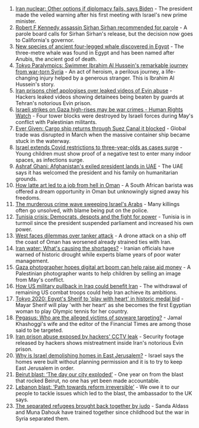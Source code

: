 1. [Iran nuclear: Other options if diplomacy fails, says Biden](https://www.bbc.co.uk/news/world-middle-east-58315818?at_medium=RSS&at_campaign=KARANGA) - The president made the veiled warning after his first meeting with Israel's new prime minister.
2. [Robert F Kennedy assassin Sirhan Sirhan recommended for parole](https://www.bbc.co.uk/news/world-us-canada-58364572?at_medium=RSS&at_campaign=KARANGA) - A parole board calls for Sirhan Sirhan's release, but the decision now goes to California's governor.
3. [New species of ancient four-legged whale discovered in Egypt](https://www.bbc.co.uk/news/world-middle-east-58340807?at_medium=RSS&at_campaign=KARANGA) - The three-metre whale was found in Egypt and has been named after Anubis, the ancient god of death.
4. [Tokyo Paralympics: Swimmer Ibrahim Al Hussein's remarkable journey from war-torn Syria](https://www.bbc.co.uk/sport/disability-sport/58233760?at_medium=RSS&at_campaign=KARANGA) - An act of heroism, a perilous journey, a life-changing injury helped by a generous stranger. This is Ibrahim Al Hussein's story.
5. [Iran prisons chief apologises over leaked videos of Evin abuse](https://www.bbc.co.uk/news/world-middle-east-58315816?at_medium=RSS&at_campaign=KARANGA) - Hackers leaked videos showing detainees being beaten by guards at Tehran's notorious Evin prison.
6. [Israeli strikes on Gaza high-rises may be war crimes - Human Rights Watch](https://www.bbc.co.uk/news/world-middle-east-58305586?at_medium=RSS&at_campaign=KARANGA) - Four tower blocks were destroyed by Israeli forces during May's conflict with Palestinian militants.
7. [Ever Given: Cargo ship returns through Suez Canal it blocked](https://www.bbc.co.uk/news/world-middle-east-58288512?at_medium=RSS&at_campaign=KARANGA) - Global trade was disrupted in March when the massive container ship became stuck in the waterway.
8. [Israel extends Covid restrictions to three-year-olds as cases surge](https://www.bbc.co.uk/news/world-middle-east-58245285?at_medium=RSS&at_campaign=KARANGA) - Young children must show proof of a negative test to enter many indoor spaces, as infections surge.
9. [Ashraf Ghani: Afghanistan's exiled president lands in UAE](https://www.bbc.co.uk/news/world-asia-58260902?at_medium=RSS&at_campaign=KARANGA) - The UAE says it has welcomed the president and his family on humanitarian grounds.
10. [How latte art led to a job from hell in Oman](https://www.bbc.co.uk/news/world-africa-57990393?at_medium=RSS&at_campaign=KARANGA) - A South African barista was offered a dream opportunity in Oman but unknowingly signed away his freedoms.
11. [The murderous crime wave sweeping Israel's Arabs](https://www.bbc.co.uk/news/world-middle-east-58183954?at_medium=RSS&at_campaign=KARANGA) - Many killings often go unsolved, with blame being put on the police.
12. [Tunisia crisis: Democrats, despots and the fight for power](https://www.bbc.co.uk/news/world-africa-58071263?at_medium=RSS&at_campaign=KARANGA) - Tunisia is in turmoil since the president suspended parliament and increased his own power.
13. [West faces dilemmas over tanker attack](https://www.bbc.co.uk/news/world-middle-east-58061401?at_medium=RSS&at_campaign=KARANGA) - A drone attack on a ship off the coast of Oman has worsened already strained ties with Iran.
14. [Iran water: What's causing the shortages?](https://www.bbc.co.uk/news/58012290?at_medium=RSS&at_campaign=KARANGA) - Iranian officials have warned of historic drought while experts blame years of poor water management.
15. [Gaza photographer hopes digital art boom can help raise aid money](https://www.bbc.co.uk/news/world-middle-east-57970467?at_medium=RSS&at_campaign=KARANGA) - A Palestinian photographer wants to help children by selling an image from May's conflict.
16. [How US military pullback in Iraq could benefit Iran](https://www.bbc.co.uk/news/world-middle-east-57976007?at_medium=RSS&at_campaign=KARANGA) - The withdrawal of remaining US combat troops could help Iran achieve its ambitions.
17. [Tokyo 2020: Egypt's Sherif to 'play with heart' in historic medal bid](https://www.bbc.co.uk/sport/africa/57844534?at_medium=RSS&at_campaign=KARANGA) - Mayar Sherif will play 'with her heart' as she becomes the first Egyptian woman to play Olympic tennis for her country.
18. [Pegasus: Who are the alleged victims of spyware targeting?](https://www.bbc.co.uk/news/world-57891506?at_medium=RSS&at_campaign=KARANGA) - Jamal Khashoggi's wife and the editor of the Financial Times are among those said to be targeted.
19. [Iran prison abuse exposed by hackers' CCTV leak](https://www.bbc.co.uk/news/world-middle-east-58315829?at_medium=RSS&at_campaign=KARANGA) - Security footage released by hackers shows mistreatment inside Iran's notorious Evin prison.
20. [Why is Israel demolishing homes in East Jerusalem?](https://www.bbc.co.uk/news/world-middle-east-58201218?at_medium=RSS&at_campaign=KARANGA) - Israel says the homes were built without planning permission and it is to try to keep East Jerusalem in order.
21. [Beirut blast: ‘The day our city exploded’](https://www.bbc.co.uk/news/world-middle-east-58076999?at_medium=RSS&at_campaign=KARANGA) - One year on from the blast that rocked Beirut, no one has yet been made accountable.
22. [Lebanon blast: ‘Path towards reform irreversible’](https://www.bbc.co.uk/news/world-middle-east-58091119?at_medium=RSS&at_campaign=KARANGA) - We owe it to our people to tackle issues which led to the blast, the ambassador to the UK says.
23. [The separated refugees brought back together by judo](https://www.bbc.co.uk/news/world-58020945?at_medium=RSS&at_campaign=KARANGA) - Sanda Aldass and Muna Dahouk have trained together since childhood but the war in Syria separated them.
